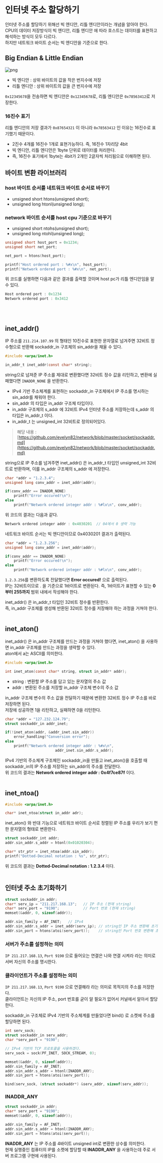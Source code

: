 # 인터넷 주소 할당하기

인터넷 주소를 할당하기 위해선 빅 엔디안, 리틀 엔디안이라는 개념을 알아야 한다.<br>
CPU의 데이터 저장방식이 빅 엔디안, 리틀 엔디안 에 따라 호스트는 데이터를 표현하고 해석하는 방식이 모두 다르다.<br>
하지만 네트워크 바이트 순서는 빅 엔디안을 기준으로 한다.<br>

## Big Endian & Little Endian

![png](/_img/big_endian.png) <br>

- 빅 엔디안 : 상위 바이트의 값을 작은 번지수에 저장
- 리틀 엔디안 : 상위 바이트의 값을 큰 번지수에 저장

```0x12345678```을 전송하면 빅 엔디안은 ```0x12345678```로, 리틀 엔디안은 ```0x78563412```로 저장한다.<br>

### 16진수 표기

리틀 엔디안의 저장 결과가 ```0x87654321``` 이 아니라 ```0x78563412``` 인 이유는 16진수로 표기했기 때문이다.<br>

- 2진수 4개를 16진수 1개로 표현가능하다. 즉, 16진수 1자리당 4bit
- 빅 엔디안, 리틀 엔디안은 1byte 단위로 데이터를 처리한다.
- 즉, 16진수 표기에서 1byte는 4bit가 2개인 2글자씩 처리됨으로 이해하면 된다. 


## 바이트 변환 라이브러리

### host 바이트 순서를 네트워크 바이트 순서로 바꾸기

- unsigned short htons(unsigned short); 
- unsigned long htonl(unsigned long);
 

### network 바이트 순서를  host cpu 기준으로 바꾸기

- unsigned short ntohs(unsigned short);
- unsigned long ntohl(unsigned long);


```c
unsigned short host_port = 0x1234;
unsigned short net_port;

net_port = htons(host_port);

printf("Host ordered port : %#x\n", host_port);
printf("Network ordered port : %#x\n", net_port);
```

위 코드를 실행하면 다음과 같은 결과를 출력할 것이며 host pc가 리틀 엔디안임을 알 수 있다.<br>

```c
Host ordered port : 0x1234
Network ordered port : 0x3412
```
<br><br>

## inet_addr()

IP 주소를 ```211.214.107.99``` 의 형태인 10진수로 표현한 문자열로 넘겨주면 32비트 정수형으로 반환해 sockaddr_in 구조체의 sin_addr을 채울 수 있다.<br>

```c
#include <arpa/inet.h>

in_addr_t inet_addr(const char* string);
```

string으로 넘져준 IP 주소를 제대로 변환했다면 32비트 정수 값을 리턴하고, 변환에 실패했다면 ```INADDR_NONE``` 을 반환한다.<br>

- IPv4 기반 주소체계를 표현하는 sockaddr_in 구조체에서 IP 주소를 명시하는 sin_addr를 채워야 한다.
- sin_addr 의 타입은 in_addr 구조체 타입이다.
- in_addr 구조체의 s_addr 에 32비트 IPv4 인터넷 주소를 저장하는데 s_addr 의 타입은 in_addr_t 이다.
- in_addr_t 는 unsigned_int 32비트로 정의되어있다.

> 해당 내용 : [https://github.com/evelyn82/network/blob/master/socket/sockaddr.md](https://github.com/evelyn82/network/blob/master/socket/sockaddr.md) <br>

string으로 IP 주소를 넘겨주면 inet_addr() 은 in_addr_t 타입인 unsigned_int 32비트로 반환하며, 이를 in_addr 구조체의 s_addr 에 저장한다.<br>

```c
char *addr = "1.2.3.4";
unsigned long conv_addr = inet_addr(addr);

if(conv_addr == INADDR_NONE)
    printf("Error occured!\n");
else 
    printf("Network ordered integer addr : %#lx\n", conv_addr);
```

위 코드의 결과는 다음과 같다.<br>
```c
Network ordered integer addr : 0x4030201  // 04에서 0 생략 가능
```

네트워크 바이트 순서는 빅 엔디안이므로 0x4030201 결과가 출력된다.<br>

```c
char *addr = "1.2.3.256";
unsigned long conv_addr = inet_addr(addr);

if(conv_addr == INADDR_NONE)
    printf("Error occured!\n");
else 
    printf("Network ordered integer addr : %#lx\n", conv_addr);
```

```1.2.3.256```를 변환하도록 전달했다면 **Error occured!** 으로 출력된다.<br>
IP는 32비트이므로 . 을 기준으로 1바이트로 변환된다. 즉, 1바이트가 표현할 수 있는 **0부터 255까지** 범위 내에서 작성해야 한다.<br>

inet_addr() 은 in_addr_t 타입인 32비트 정수를 반환한다.<br>
즉, in_addr 구조체를 생성해 반환된 32비트 정수를 저장해야 하는 과정을 거쳐야 한다.<br><br>

## inet_aton()

inet_addr() 은 in_addr 구조체를 만드는 과정을 거쳐야 했다면, inet_aton() 을 사용하면 in_addr 구조체를 만드는 과정을 생략할 수 있다.<br>
aton에서 a는 ASCII를 의미한다.<br>

```c
#include <arpa/inet.h>

int inet_aton(const char* string, struct in_addr* addr);
```

- string : 변환할 IP 주소를 담고 있는 문자열의 주소 값
- addr : 변환된 주소를 저장할 in_addr 구조체 변수의 주소 값

in_addr 구조체 변수의 주소 값을 전달하기 때문에 변환한 32비트 정수 IP 주소를 바로 저장하면 된다.<br>
저장에 성공하면 1을 리턴하고, 실패하면 0을 리턴한다.<br>

```c
char *addr = "127.232.124.79";
struct sockaddr_in addr_inet;

if(!inet_aton(addr, &addr_inet.sin_addr)) 
    error_handling("Conversion error");
else
    printf("Network ordered integer addr : %#x\n", 
                       addr_inet.sin_addr.s_addr);
```

IPv4 기반의 주소체계 구조체인 sockaddr_in을 만들고 inet_aton()을 호출할 때 sockaddr_in의 IP 주소를 저장하는 sin_addr의 주소를 전달한다.<br>
위 코드의 결과는 **Network ordered integer addr : 0x4f7ce87f** 이다.<br><br>

## inet_ntoa()

```c
#include <arpa/inet.h>

char* inet_ntoa(struct in_addr adr);
```

inet_aton() 와 반대 기능으로 네트워크 바이트 순서로 정렬된 IP 주소를 우리가 보기 편한 문자열의 형태로 변환한다.<br>

```c
struct sockaddr_int addr;
addr.sin_addr.s_addr = htonl(0x01020304);

char* str_ptr = inet_ntoa(addr.sin_addr);
printf("Dotted-Decimal notation : %s", str_ptr);
```

위 코드의 결과는 **Dotted-Decimal notation : 1.2.3.4** 이다.<br><br>

## 인터넷 주소 초기화하기

```c
struct sockaddr_in addr;
char* serv_ip = "211.217.168.13";   // IP 주소 (현재 string)
char* serv_port = "9190";           // Port 번호 (현재 string)
memset(&addr, 0, sizeof(addr));     

addr.sin_family = AF_INET;   // IPv4
addr.sin_addr.s_addr = inet_addr(serv_ip); // string인 IP 주소 변환해 초기화
addr.sin_port = htons(atoi(serv_port));    // string인 Port 번호 변환해 초기화
```

### 서버가 주소를 설정하는 의미

```IP 211.217.168.13```, ```Port 9190``` 으로 들어오는 연결은 나와 연결 시켜라 라는 의미로 서버 자신의 주소를 명시한다.<br>

### 클라이언트가 주소를 설정하는 의미

```IP 211.217.168.13```, ```Port 9190``` 으로 연결해라 라는 의미로 목적지의 주소를 저장한다.<br>
클라이언트는 자신의 IP 주소, port 번호를 굳이 알 필요가 없어서 커널에서 알아서 할당한다.<br>

sockaddr_in 구조체로 IPv4 기반의 주소체계를 만들었다면 bind() 로 소켓에 주소를 할당하면 된다.<br>

```c
int serv_sock;
struct sockaddr_in serv_addr;
char *serv_port = "9190";

// IPv4 기반의 TCP 프로토콜을 사용하겠다.
serv_sock = sock(PF_INET, SOCK_STREAM, 0);

memset(&addr, 0, sizeof(addr));     
addr.sin_family = AF_INET; 
addr.sin_addr.s_addr = htonl(INADDR_ANY);
addr.sin_port = htons(atoi(serv_port));

bind(serv_sock, (struct sockaddr*) &serv_addr, sizeof(serv_addr));
```

### INADDR_ANY

```c
struct sockaddr_in addr;
char* serv_port = "9190"; 
memset(&addr, 0, sizeof(addr));     

addr.sin_family = AF_INET; 
addr.sin_addr.s_addr = htonl(INADDR_ANY);
addr.sin_port = htons(atoi(serv_port));
```

**INADDR_ANY** 는 IP 주소를 4바이트 unsigned int로 변환한 상수를 의미한다.<br>
현재 실행중인 컴퓨터의 IP를 소켓에 할당할 때 **INADDR_ANY** 을 사용하는데 주로 서버 프로그램 구현에 사용된다.<br>


